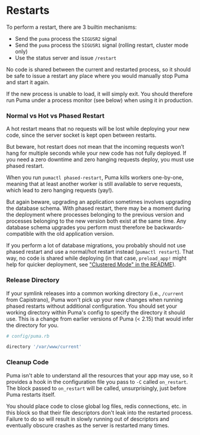 # Restarts

To perform a restart, there are 3 builtin mechanisms:

  * Send the `puma` process the `SIGUSR2` signal
  * Send the `puma` process the `SIGUSR1` signal (rolling restart, cluster mode only)
  * Use the status server and issue `/restart`

No code is shared between the current and restarted process, so it should be safe to issue a restart any place where you would manually stop Puma and start it again.

If the new process is unable to load, it will simply exit. You should therefore run Puma under a process monitor (see below) when using it in production.

### Normal vs Hot vs Phased Restart

A hot restart means that no requests will be lost while deploying your new code, since the server socket is kept open between restarts.

But beware, hot restart does not mean that the incoming requests won’t hang for multiple seconds while your new code has not fully deployed. If you need a zero downtime and zero hanging requests deploy, you must use phased restart.

When you run `pumactl phased-restart`, Puma kills workers one-by-one, meaning that at least another worker is still available to serve requests, which lead to zero hanging requests (yay!).

But again beware, upgrading an application sometimes involves upgrading the database schema. With phased restart, there may be a moment during the deployment where processes belonging to the previous version and processes belonging to the new version both exist at the same time. Any database schema upgrades you perform must therefore be backwards-compatible with the old application version.

If you perform a lot of database migrations, you probably should not use phased restart and use a normal/hot restart instead (`pumactl restart`). That way, no code is shared while deploying (in that case, `preload_app!` might help for quicker deployment, see ["Clustered Mode" in the README](../README.md#clustered-mode)).

### Release Directory

If your symlink releases into a common working directory (i.e., `/current` from Capistrano), Puma won't pick up your new changes when running phased restarts without additional configuration. You should set your working directory within Puma's config to specify the directory it should use. This is a change from earlier versions of Puma (< 2.15) that would infer the directory for you.

```ruby
# config/puma.rb

directory '/var/www/current'
```

### Cleanup Code

Puma isn't able to understand all the resources that your app may use, so it provides a hook in the configuration file you pass to `-C` called `on_restart`. The block passed to `on_restart` will be called, unsurprisingly, just before Puma restarts itself.

You should place code to close global log files, redis connections, etc. in this block so that their file descriptors don't leak into the restarted process. Failure to do so will result in slowly running out of descriptors and eventually obscure crashes as the server is restarted many times.
